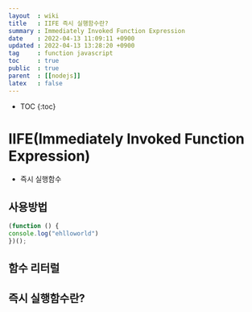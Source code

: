```yaml
---
layout  : wiki
title   : IIFE 즉시 실행함수란?
summary : Immediately Invoked Function Expression
date    : 2022-04-13 11:09:11 +0900
updated : 2022-04-13 13:28:20 +0900
tag     : function javascript  
toc     : true
public  : true
parent  : [[nodejs]] 
latex   : false
---
```

* TOC
{:toc}

# IIFE(Immediately Invoked Function Expression) 
* 즉시 실행함수

## 사용방법
```javascript
(function () {
console.log("ehlloworld")
})();

```

## 함수 리터럴 



## 즉시 실행함수란?



